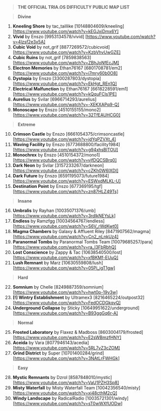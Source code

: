 > **THE OFFICIAL TRIA.OS DIFFICULTY PUBLIC MAP LIST**

> **Divine**

1. **Kneeling Shore** by tac_taillike [10148804609/kneeling] [https://www.youtube.com/watch?v=kEGJxiDmx6Y]
2. **Vivid** by Enszo [9953134578/vivid] [https://www.youtube.com/watch?v=4lzsf2e3x5A]
3. **Cubic Void** by not_grif [8877269572/cubicvoid] [https://www.youtube.com/watch?v=KzbVhvUwGZE]
4. **Cubic Ruins** by not_grif [7859838563] [https://www.youtube.com/watch?v=ZBhJoNfEcJM]
5. **Electron Memories** by Ethan76167 [6801708781/em2] [https://www.youtube.com/watch?v=i7mry60b0O8] 
6. **Dystopia** by Enszo [3300287803/dystopia] [https://www.youtube.com/watch?v=EkHgt_REn1Q]
7. **Electrical Malfunction** by Ethan76167 [6618228591/em1] [https://www.youtube.com/watch?v=kQquFCls1PE]
8. **Aurelius** by Svilar [6966714293/aurelius] [https://www.youtube.com/watch?v=-XEKXAPq9-Q] 
9. **Monoscape** by Enszo [4510155155/mono2] [https://www.youtube.com/watch?v=32TfEAUHCG0] 

> **Extreme**

10. **Crimson Castle** by Enszo [6661054375/crimsoncastle] [https://www.youtube.com/watch?v=jdYqPZVXt_4]
11. **Waving Facility** by Enszo [6773688800/facility1984] [https://www.youtube.com/watch?v=g94xhsBlTOU]
12. **Monochrex** by Enszo [4510154372/mono1] [https://www.youtube.com/watch?v=vjfDQCSBrq0]
13. **Dark Neon** by Svilar [3157233267/darkneon] [https://www.youtube.com/watch?v=cZKh0W6IXDI]
14. **Dark Future** by Enszo [6591195073/future1984] [https://www.youtube.com/watch?v=ESWxdMLKL-U]
15. **Destination Point** by Enszo [677369195/tgf] [https://www.youtube.com/watch?v=zn87HLZ49Ts]

> **Insane**

16. **Umbralis** by Rayhan [10035071376/umb] [https://www.youtube.com/watch?v=3rdlkNEYsLk]
17. **Endless** by Ramzfgg [10034564767/endless] [https://www.youtube.com/watch?v=S6V_rWdKwt0]
18. **Magma Chambers** by Galaxy & Affluent Riley [8471907562/magma] [https://www.youtube.com/watch?v=Cn2_nLnkUz4]
19. **Paranormal Tombs** by Paranormal Tombs Team [10079685257/para] [https://www.youtube.com/watch?v=ra_I3FbRbhQ]
20. **Lost Conscience** by Zappy & Tac [10638540500/lost] [https://www.youtube.com/watch?v=xfBKMf-EUuQ]
21. **Lush Remnant** by Marz [10630559808/lush] [https://www.youtube.com/watch?v=05Pi_igT1gw]

> **Hard**

22. **Somnium** by Chelle [8249887359/somnium] [https://www.youtube.com/watch?v=hwt0p-19y3w]
23. **[!] Wintry Establishment** by Ultramex3 [8216465224/outpost32] [https://www.youtube.com/watch?v=FedOCDGkqvQ]
24. **Underground Collapse** by Sticky [10649951622/underground] [https://www.youtube.com/watch?v=B93ggGq6r-A]

> **Normal**

25. **Frosted Laboratory** by Flaxez & Madboss [8603004179/frosted] [https://www.youtube.com/watch?v=E2sWBmzfHNY]
26. **Aceida** by Vara [8077946143/acedia] [https://www.youtube.com/watch?v=5RL7vZ3cZOM]
27. **Grind District** by Super [10701400284/grind] [https://www.youtube.com/watch?v=3NAtLrFWHGk]

> **Easy**

28. **Mystic Remnants** by Dzrol [8587848010/mystic] [https://www.youtube.com/watch?v=VaU1PZH3Sp8]
29. **Misty Waterfall** by Misty Waterfall Team [10042356540/misty] [https://www.youtube.com/watch?v=xi48cthM2cQ]
30. **Windy Landscape** by RadicalRadio [10035721301/windy] [https://www.youtube.com/watch?v=sT0wWXfUODw]
